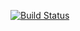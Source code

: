 [![Build Status](https://travis-ci.org/Nik15876/l4.svg?branch=master)](https://travis-ci.org/Nik15876/l4)
